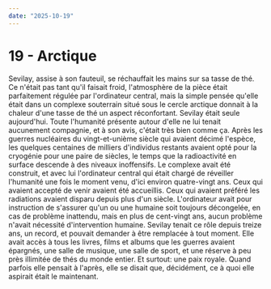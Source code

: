 ```yaml
---
date: "2025-10-19"
---
```

# 19 - Arctique

Sevilay, assise à son fauteuil, se réchauffait les mains sur sa tasse de thé. Ce n'était
pas tant qu'il faisait froid, l'atmosphère de la pièce était parfaitement régulée par
l'ordinateur central, mais la simple pensée qu'elle était dans un complexe souterrain
situé sous le cercle arctique donnait à la chaleur d'une tasse de thé un aspect
réconfortant. Sevilay était seule aujourd'hui. Toute l'humanité présente autour d'elle
ne lui tenait aucunement compagnie, et à son avis, c'était très bien comme ça. Après les
guerres nucléaires du vingt-et-unième siècle qui avaient décimé l'espèce, les quelques
centaines de milliers d'individus restants avaient opté pour la cryogénie pour une paire
de siècles, le temps que la radioactivité en surface descende à des niveaux inoffensifs.
Le complexe avait été construit, et avec lui l'ordinateur central qui était chargé de
réveiller l'humanité une fois le moment venu, d'ici environ quatre-vingt ans. Ceux qui
avaient accepté de venir avaient été accueillis. Ceux qui avaient préféré les radiations
avaient disparu depuis plus d'un siècle. L'ordinateur avait pour instruction de
s'assurer qu'un ou une humaine soit toujours décongelée, en cas de problème inattendu,
mais en plus de cent-vingt ans, aucun problème n'avait nécessité d'intervention humaine.
Sevilay tenait ce rôle depuis treize ans, un record, et pouvait demander à être
remplacée à tout moment. Elle avait accès à tous les livres, films et albums que les
guerres avaient épargnés, une salle de musique, une salle de sport, et une réserve à peu
près illimitée de thés du monde entier. Et surtout: une paix royale. Quand parfois elle
pensait à l'après, elle se disait que, décidément, ce à quoi elle aspirait était le
maintenant.
